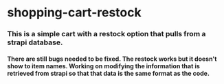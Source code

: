 # shopping-cart-restock
### This is a simple cart with a restock option that pulls from a strapi database. 
#### There are still bugs needed to be fixed. The restock works but it doesn't show to item names. Working on modifying the information that is retrieved from strapi so that that data is the same format as the code.
